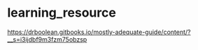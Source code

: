 # learning_resource
https://drboolean.gitbooks.io/mostly-adequate-guide/content/?__s=i3ijdbf9m3fzm75obzsp
